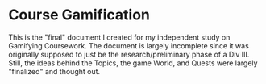 # Course Gamification

This is the "final" document I created for my independent study on Gamifying
Coursework.  The document is largely incomplete since it was originally
supposed to just be the research/preliminary phase of a Div III.  Still, the
ideas behind the Topics, the game World, and Quests were largely "finalized"
and thought out.



